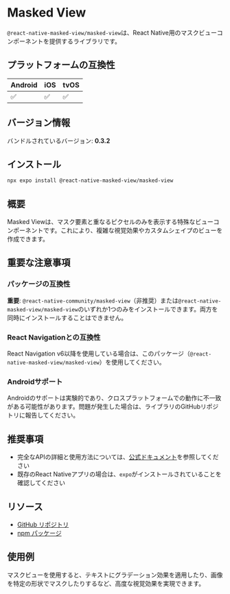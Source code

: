# Masked View

`@react-native-masked-view/masked-view`は、React Native用のマスクビューコンポーネントを提供するライブラリです。

## プラットフォームの互換性

| Android | iOS | tvOS |
|---------|-----|------|
| ✅ | ✅ | ✅ |

## バージョン情報

バンドルされているバージョン: **0.3.2**

## インストール

```bash
npx expo install @react-native-masked-view/masked-view
```

## 概要

Masked Viewは、マスク要素と重なるピクセルのみを表示する特殊なビューコンポーネントです。これにより、複雑な視覚効果やカスタムシェイプのビューを作成できます。

## 重要な注意事項

### パッケージの互換性

**重要**: `@react-native-community/masked-view`（非推奨）または`@react-native-masked-view/masked-view`のいずれか1つのみをインストールできます。両方を同時にインストールすることはできません。

### React Navigationとの互換性

React Navigation v6以降を使用している場合は、このパッケージ（`@react-native-masked-view/masked-view`）を使用してください。

### Androidサポート

Androidのサポートは実験的であり、クロスプラットフォームでの動作に不一致がある可能性があります。問題が発生した場合は、ライブラリのGitHubリポジトリに報告してください。

## 推奨事項

- 完全なAPIの詳細と使用方法については、[公式ドキュメント](https://github.com/react-native-masked-view/masked-view)を参照してください
- 既存のReact Nativeアプリの場合は、`expo`がインストールされていることを確認してください

## リソース

- [GitHub リポジトリ](https://github.com/react-native-masked-view/masked-view)
- [npm パッケージ](https://www.npmjs.com/package/@react-native-masked-view/masked-view)

## 使用例

マスクビューを使用すると、テキストにグラデーション効果を適用したり、画像を特定の形状でマスクしたりするなど、高度な視覚効果を実現できます。
